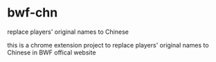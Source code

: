 # bwf-chn
replace players' original names to Chinese

this is a chrome extension project to replace players' original names to Chinese in BWF offical website
